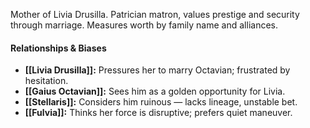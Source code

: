 Mother of Livia Drusilla. Patrician matron, values prestige and security through marriage. Measures worth by family name and alliances.

#### Relationships & Biases

- **[[Livia Drusilla]]:** Pressures her to marry Octavian; frustrated by hesitation.
- **[[Gaius Octavian]]:** Sees him as a golden opportunity for Livia.
- **[[Stellaris]]:** Considers him ruinous — lacks lineage, unstable bet.
- **[[Fulvia]]:** Thinks her force is disruptive; prefers quiet maneuver.